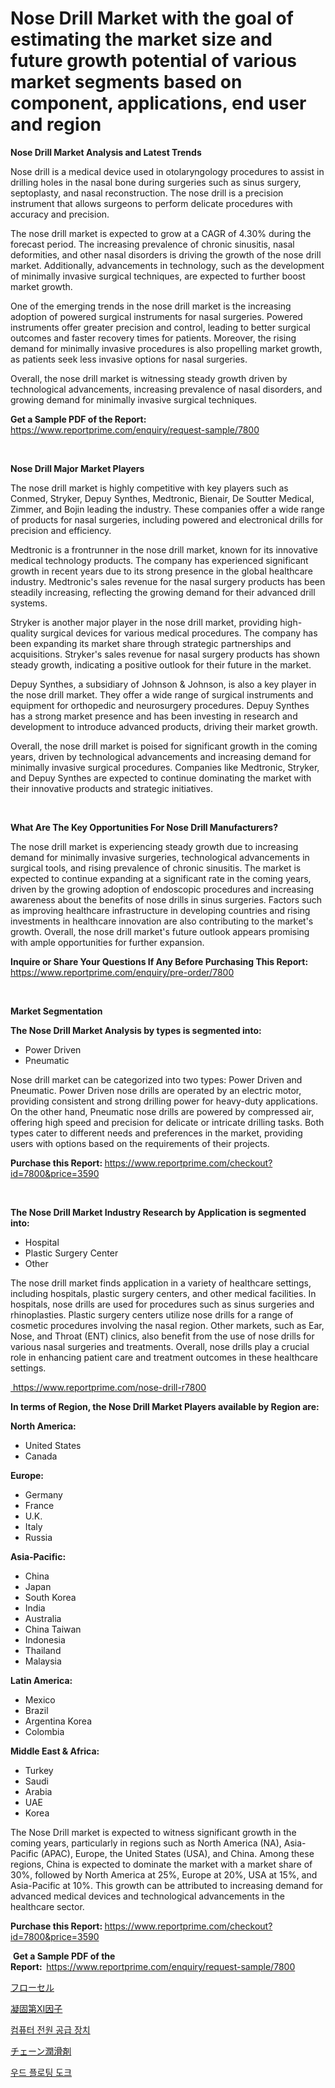 <p><h1>Nose Drill Market with the goal of estimating the market size and future growth potential of various market segments based on component, applications, end user and region</h1></p><p><strong>Nose Drill Market Analysis and Latest Trends</strong></p>
<p><p>Nose drill is a medical device used in otolaryngology procedures to assist in drilling holes in the nasal bone during surgeries such as sinus surgery, septoplasty, and nasal reconstruction. The nose drill is a precision instrument that allows surgeons to perform delicate procedures with accuracy and precision.</p><p>The nose drill market is expected to grow at a CAGR of 4.30% during the forecast period. The increasing prevalence of chronic sinusitis, nasal deformities, and other nasal disorders is driving the growth of the nose drill market. Additionally, advancements in technology, such as the development of minimally invasive surgical techniques, are expected to further boost market growth.</p><p>One of the emerging trends in the nose drill market is the increasing adoption of powered surgical instruments for nasal surgeries. Powered instruments offer greater precision and control, leading to better surgical outcomes and faster recovery times for patients. Moreover, the rising demand for minimally invasive procedures is also propelling market growth, as patients seek less invasive options for nasal surgeries.</p><p>Overall, the nose drill market is witnessing steady growth driven by technological advancements, increasing prevalence of nasal disorders, and growing demand for minimally invasive surgical techniques.</p></p>
<p><strong>Get a Sample PDF of the Report:&nbsp;</strong> <a href="https://www.reportprime.com/enquiry/request-sample/7800">https://www.reportprime.com/enquiry/request-sample/7800</a></p>
<p>&nbsp;</p>
<p><strong>Nose Drill Major Market Players</strong></p>
<p><p>The nose drill market is highly competitive with key players such as Conmed, Stryker, Depuy Synthes, Medtronic, Bienair, De Soutter Medical, Zimmer, and Bojin leading the industry. These companies offer a wide range of products for nasal surgeries, including powered and electronical drills for precision and efficiency. </p><p>Medtronic is a frontrunner in the nose drill market, known for its innovative medical technology products. The company has experienced significant growth in recent years due to its strong presence in the global healthcare industry. Medtronic's sales revenue for the nasal surgery products has been steadily increasing, reflecting the growing demand for their advanced drill systems.</p><p>Stryker is another major player in the nose drill market, providing high-quality surgical devices for various medical procedures. The company has been expanding its market share through strategic partnerships and acquisitions. Stryker's sales revenue for nasal surgery products has shown steady growth, indicating a positive outlook for their future in the market.</p><p>Depuy Synthes, a subsidiary of Johnson & Johnson, is also a key player in the nose drill market. They offer a wide range of surgical instruments and equipment for orthopedic and neurosurgery procedures. Depuy Synthes has a strong market presence and has been investing in research and development to introduce advanced products, driving their market growth.</p><p>Overall, the nose drill market is poised for significant growth in the coming years, driven by technological advancements and increasing demand for minimally invasive surgical procedures. Companies like Medtronic, Stryker, and Depuy Synthes are expected to continue dominating the market with their innovative products and strategic initiatives.</p></p>
<p>&nbsp;</p>
<p><strong>What Are The Key Opportunities For Nose Drill Manufacturers?</strong></p>
<p><p>The nose drill market is experiencing steady growth due to increasing demand for minimally invasive surgeries, technological advancements in surgical tools, and rising prevalence of chronic sinusitis. The market is expected to continue expanding at a significant rate in the coming years, driven by the growing adoption of endoscopic procedures and increasing awareness about the benefits of nose drills in sinus surgeries. Factors such as improving healthcare infrastructure in developing countries and rising investments in healthcare innovation are also contributing to the market's growth. Overall, the nose drill market's future outlook appears promising with ample opportunities for further expansion.</p></p>
<p><strong>Inquire or Share Your Questions If Any Before Purchasing This Report:</strong> <a href="https://www.reportprime.com/enquiry/pre-order/7800">https://www.reportprime.com/enquiry/pre-order/7800</a></p>
<p>&nbsp;</p>
<p><strong>Market Segmentation</strong></p>
<p><strong>The Nose Drill Market Analysis by types is segmented into:</strong></p>
<p><ul><li>Power Driven</li><li>Pneumatic</li></ul></p>
<p><p>Nose drill market can be categorized into two types: Power Driven and Pneumatic. Power Driven nose drills are operated by an electric motor, providing consistent and strong drilling power for heavy-duty applications. On the other hand, Pneumatic nose drills are powered by compressed air, offering high speed and precision for delicate or intricate drilling tasks. Both types cater to different needs and preferences in the market, providing users with options based on the requirements of their projects.</p></p>
<p><strong>Purchase this Report:&nbsp;</strong><a href="https://www.reportprime.com/checkout?id=7800&price=3590">https://www.reportprime.com/checkout?id=7800&price=3590</a></p>
<p>&nbsp;</p>
<p><strong>The Nose Drill Market Industry Research by Application is segmented into:</strong></p>
<p><ul><li>Hospital</li><li>Plastic Surgery Center</li><li>Other</li></ul></p>
<p><p>The nose drill market finds application in a variety of healthcare settings, including hospitals, plastic surgery centers, and other medical facilities. In hospitals, nose drills are used for procedures such as sinus surgeries and rhinoplasties. Plastic surgery centers utilize nose drills for a range of cosmetic procedures involving the nasal region. Other markets, such as Ear, Nose, and Throat (ENT) clinics, also benefit from the use of nose drills for various nasal surgeries and treatments. Overall, nose drills play a crucial role in enhancing patient care and treatment outcomes in these healthcare settings.</p></p>
<p><a href="https://www.reportprime.com/nose-drill-r7800">&nbsp;https://www.reportprime.com/nose-drill-r7800</a></p>
<p><strong>In terms of Region, the Nose Drill Market Players available by Region are:</strong></p>
<p>
    <p> <strong> North America: </strong>
        <ul>
            <li>United States</li>
            <li>Canada</li>
        </ul>
        </p> 
    <p> <strong> Europe: </strong>
        <ul>
            <li>Germany</li>
            <li>France</li>
            <li>U.K.</li>
            <li>Italy</li>
            <li>Russia</li>
        </ul>
        </p> 
    <p> <strong> Asia-Pacific: </strong>
        <ul>
            <li>China</li>
            <li>Japan</li>
            <li>South Korea</li>
            <li>India</li>
            <li>Australia</li>
            <li>China Taiwan</li>
            <li>Indonesia</li>
            <li>Thailand</li>
            <li>Malaysia</li>
        </ul>
        </p> 
    <p> <strong> Latin America: </strong>
        <ul>
            <li>Mexico</li>
            <li>Brazil</li>
            <li>Argentina Korea</li>
            <li>Colombia</li>
        </ul>
        </p> 
    <p> <strong> Middle East & Africa: </strong>
        <ul>
            <li>Turkey</li>
            <li>Saudi</li>
            <li>Arabia</li>
            <li>UAE</li>
            <li>Korea</li>
        </ul>
    </p>
    </p>
<p><p>The Nose Drill market is expected to witness significant growth in the coming years, particularly in regions such as North America (NA), Asia-Pacific (APAC), Europe, the United States (USA), and China. Among these regions, China is expected to dominate the market with a market share of 30%, followed by North America at 25%, Europe at 20%, USA at 15%, and Asia-Pacific at 10%. This growth can be attributed to increasing demand for advanced medical devices and technological advancements in the healthcare sector.</p></p>
<p><strong>Purchase this Report: </strong><a href="https://www.reportprime.com/checkout?id=7800&price=3590">https://www.reportprime.com/checkout?id=7800&price=3590</a></p>
<p>&nbsp;<strong>Get a Sample PDF of the Report:&nbsp;&nbsp;</strong><a href="https://www.reportprime.com/enquiry/request-sample/7800">https://www.reportprime.com/enquiry/request-sample/7800</a></p>
<p><strong></strong></p>
<p><p><a href="https://github.com/dathomson6534/Market-Research-Report-List-2/blob/main/854394960831.md">フローセル</a></p><p><a href="https://medium.com/@alletty768546/%E5%87%9D%E5%9B%BA%E5%9B%A0%E5%AD%90xi%E5%B8%82%E5%A0%B4%E3%82%B7%E3%82%A7%E3%82%A2-%E3%82%B5%E3%82%A4%E3%82%BA-%E3%83%88%E3%83%AC%E3%83%B3%E3%83%89-%E7%94%A3%E6%A5%AD%E5%88%86%E6%9E%90%E3%83%AC%E3%83%9D%E3%83%BC%E3%83%88-%E3%82%A2%E3%83%97%E3%83%AA%E3%82%B1%E3%83%BC%E3%82%B7%E3%83%A7%E3%83%B3%E5%88%A5-%E8%A1%80%E6%A0%93%E7%97%87-%E5%87%BA%E8%A1%80%E3%81%8A%E3%82%88%E3%81%B3%E5%87%9D%E5%9B%BA%E9%9A%9C%E5%AE%B3-%E6%80%A5%E6%80%A7%E8%99%9A%E8%A1%80%E6%80%A7%E8%84%B3%E5%8D%92%E4%B8%AD-%E3%81%9D%E3%81%AE%E4%BB%96-%E3%82%BF%E3%82%A4%E3%83%97%E5%88%A5-mr-1007-ionis-fxirx-ep-7041-28bdda9aa7a2">凝固第XI因子</a></p><p><a href="https://github.com/JeromeRtyau89966/Market-Research-Report-List-2/blob/main/642125477856.md">컴퓨터 전원 공급 장치</a></p><p><a href="https://github.com/BoydYundt1/Market-Research-Report-List-2/blob/main/561056860847.md">チェーン潤滑剤</a></p><p><a href="https://medium.com/@duculucescu2022/%EA%B8%80%EB%A1%9C%EB%B2%8C-%EB%AA%A9%EC%9E%AC-%EB%B6%80%EC%9C%A0-%EB%8F%84%ED%81%AC-%EC%8B%9C%EC%9E%A5-%EC%9D%91%EC%9A%A9-%EB%B6%84%EC%95%BC-%EC%B5%9C%EC%A2%85-%EC%82%AC%EC%9A%A9-%EC%82%B0%EC%97%85-%EC%9C%A0%ED%98%95-%EC%9E%A5%EB%B9%84-%EB%B0%8F-%EC%A7%80%EC%97%AD%EC%97%90-%EC%B4%88%EC%A0%90%EC%9D%84-%EB%A7%9E%EC%B6%98-2024%EB%85%84-2031%EB%85%84-%EB%B6%84%EC%84%9D-%EB%B0%8F-%EC%98%88%EC%B8%A1-2c376adda721">우드 플로팅 도크</a></p></p>
